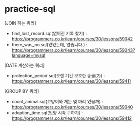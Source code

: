 # practice-sql
[JOIN 하는 쿼리]
- find_lost_record.sql(없어진 기록 찾기) : https://programmers.co.kr/learn/courses/30/lessons/59042
- there_was_no.sql(있었는데, 없습니다.) : https://programmers.co.kr/learn/courses/30/lessons/59043?language=mysql


[DATE 계산하는 쿼리]
- protection_period.sql(오랜 기간 보호한 동물(2)) : https://programmers.co.kr/learn/courses/30/lessons/59411

[GROUP BY 쿼리]
- count_animal.sql(고양이와 개는 몇 마리 있을까) : https://programmers.co.kr/learn/courses/30/lessons/59040
- adoption_time.sql(입양 시각 구하기) : https://programmers.co.kr/learn/courses/30/lessons/59412
